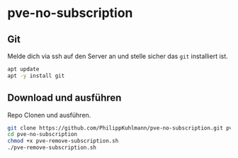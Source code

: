# pve-no-subscription

## Git
Melde dich via ssh auf den Server an und stelle sicher das `git` installiert ist.
```bash
apt update
apt -y install git
```

## Download und ausführen
Repo Clonen und ausführen.
```bash
git clone https://github.com/PhilippKuhlmann/pve-no-subscription.git pve-no-subscription
cd pve-no-subscription
chmod +x pve-remove-subscription.sh
./pve-remove-subscription.sh
```
